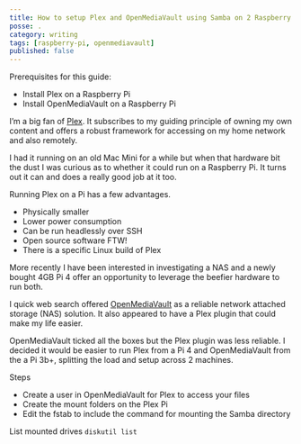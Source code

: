 ```yaml
---
title: How to setup Plex and OpenMediaVault using Samba on 2 Raspberry Pis
posse: .
category: writing
tags: [raspberry-pi, openmediavault]
published: false
---
```


Prerequisites for this guide:

* Install Plex on a Raspberry Pi
* Install OpenMediaVault on a Raspberry Pi

I’m a big fan of [Plex](https://www.plex.tv/). It subscribes to my guiding principle of owning my own content and offers a robust framework for accessing on my home network and also remotely.

I had it running on an old Mac Mini for a while but when that hardware bit the dust I was curious as to whether it could run on a Raspberry Pi. It turns out it can and does a really good job at it too.

Running Plex on a Pi has a few advantages.

* Physically smaller
* Lower power consumption
* Can be run headlessly over SSH
* Open source software FTW!
* There is a specific Linux build of Plex

More recently I have been interested in investigating a NAS and a newly bought 4GB Pi 4 offer an opportunity to leverage the beefier hardware to run both.

I quick web search offered [OpenMediaVault](https://www.openmediavault.org/) as a reliable network attached storage (NAS) solution. It also appeared to have a Plex plugin that could make my life easier.

OpenMediaVault ticked all the boxes but the Plex plugin was less reliable. I decided it would be easier to run Plex from a Pi 4 and OpenMediaVault from the a Pi 3b+, splitting the load and setup across 2 machines.

Steps

* Create a user in OpenMediaVault for Plex to access your files
* Create the mount folders on the Plex Pi
* Edit the fstab to include the command for mounting the Samba directory

List mounted drives `diskutil list`
